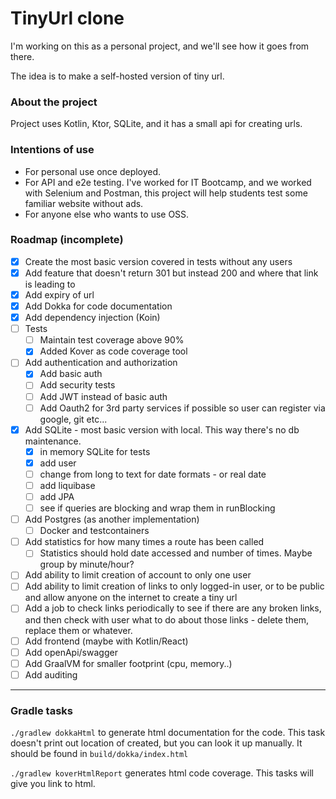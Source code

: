 # TinyUrl clone

I'm working on this as a personal project, and we'll see how it goes from there.

The idea is to make a self-hosted version of tiny url.

### About the project

Project uses Kotlin, Ktor, SQLite, and it has a small api for creating urls.

### Intentions of use

* For personal use once deployed.
* For API and e2e testing. I've worked for IT Bootcamp, and we worked with Selenium and Postman, this project will help
  students test some familiar website without ads.
* For anyone else who wants to use OSS.

### Roadmap (incomplete)

- [x] Create the most basic version covered in tests without any users
- [x] Add feature that doesn't return 301 but instead 200 and where that link is leading to
- [x] Add expiry of url
- [x] Add Dokka for code documentation
- [x] Add dependency injection (Koin)
- [ ] Tests
  - [ ] Maintain test coverage above 90%
  - [x] Added Kover as code coverage tool
- [ ] Add authentication and authorization
  - [x] Add basic auth
  - [ ] Add security tests
  - [ ] Add JWT instead of basic auth
  - [ ] Add Oauth2 for 3rd party services if possible so user can register via google, git etc...
- [x] Add SQLite - most basic version with local. This way there's no db maintenance.
  - [x] in memory SQLite for tests
  - [x] add user
  - [ ] change from long to text for date formats - or real date
  - [ ] add liquibase
  - [ ] add JPA
  - [ ] see if queries are blocking and wrap them in runBlocking
- [ ] Add Postgres (as another implementation)
  - [ ] Docker and testcontainers
- [ ] Add statistics for how many times a route has been called
  - [ ] Statistics should hold date accessed and number of times. Maybe group by minute/hour?
- [ ] Add ability to limit creation of account to only one user
- [ ] Add ability to limit creation of links to only logged-in user, or to be public and allow anyone on the internet
  to create a tiny url
- [ ] Add a job to check links periodically to see if there are any broken links, and then check with user what to do
  about those links - delete them, replace them or whatever.
- [ ] Add frontend (maybe with Kotlin/React)
- [ ] Add openApi/swagger
- [ ] Add GraalVM for smaller footprint (cpu, memory..)
- [ ] Add auditing

---

### Gradle tasks

`./gradlew dokkaHtml` to generate html documentation for the code. This task doesn't print out location of created,
but you can look it up manually. It should be found in `build/dokka/index.html`

`./gradlew koverHtmlReport` generates html code coverage. This tasks will give you link to html.